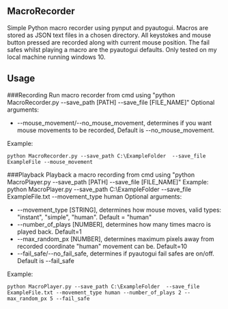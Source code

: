 ## MacroRecorder
Simple Python macro recorder using pynput and pyautogui. Macros are stored as JSON text files in a chosen directory. All keystokes and mouse button pressed are recorded along with current mouse position. The fail safes whilst playing a macro are the pyautogui defaults. Only tested on my local machine running windows 10.

## Usage

###Recording
Run macro recorder from cmd using "python MacroRecorder.py --save_path [PATH] --save_file [FILE_NAME]"
Optional arguments:
* --mouse_movement/--no_mouse_movement, determines if you want mouse movements to be recorded, Default is --no_mouse_movement.

Example:
```
python MacroRecorder.py --save_path C:\ExampleFolder  --save_file ExampleFile --mouse_movement
```

###Playback
Playback a macro recording from cmd using "python MacroPlayer.py --save_path [PATH]  --save_file [FILE_NAME]"
Example: python MacroPlayer.py --save_path C:\ExampleFolder  --save_file ExampleFile.txt --movement_type human
Optional arguments:
* --movement_type [STRING], determines how mouse moves, valid types: "instant", "simple", "human". Default = "human"
* --number_of_plays [NUMBER], determines how many times macro is played back. Default=1
* --max_random_px [NUMBER], determines maximum pixels away from recorded coordinate "human" movement can be. Default=10
* --fail_safe/--no_fail_safe, determines if pyautogui fail safes are on/off. Default is --fail_safe

Example:
```
python MacroPlayer.py --save_path C:\ExampleFolder  --save_file ExampleFile.txt --movement_type human --number_of_plays 2 --max_random_px 5 --fail_safe
```
